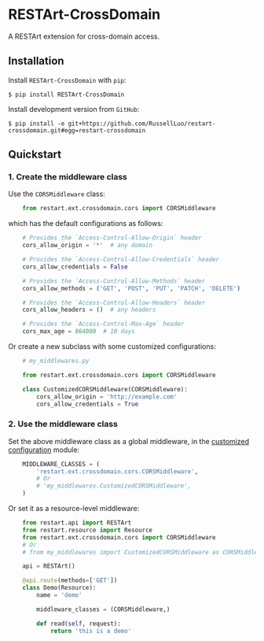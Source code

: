 # RESTArt-CrossDomain

A RESTArt extension for cross-domain access.


## Installation

Install `RESTArt-CrossDomain` with `pip`:

    $ pip install RESTArt-CrossDomain

Install development version from `GitHub`:

    $ pip install -e git+https://github.com/RussellLuo/restart-crossdomain.git#egg=restart-crossdomain


## Quickstart

### 1. Create the middleware class

Use the `CORSMiddleware` class:

```python
    from restart.ext.crossdomain.cors import CORSMiddleware
```

which has the default configurations as follows:

```python
    # Provides the `Access-Control-Allow-Origin` header
    cors_allow_origin = '*'  # any domain

    # Provides the `Access-Control-Allow-Credentials` header
    cors_allow_credentials = False

    # Provides the `Access-Control-Allow-Methods` header
    cors_allow_methods = ('GET', 'POST', 'PUT', 'PATCH', 'DELETE')

    # Provides the `Access-Control-Allow-Headers` header
    cors_allow_headers = ()  # any headers

    # Provides the `Access-Control-Max-Age` header
    cors_max_age = 864000  # 10 days
```

Or create a new subclass with some customized configurations:

```python
    # my_middlewares.py

    from restart.ext.crossdomain.cors import CORSMiddleware

    class CustomizedCORSMiddleware(CORSMiddleware):
        cors_allow_origin = 'http://example.com'
        cors_allow_credentials = True
```

### 2. Use the middleware class

Set the above middleware class as a global middleware, in the [customized configuration][1] module:

```python
    MIDDLEWARE_CLASSES = (
        'restart.ext.crossdomain.cors.CORSMiddleware',
        # Or
        # 'my_middlewares.CustomizedCORSMiddleware',
    )
```

Or set it as a resource-level middleware:

```python
    from restart.api import RESTArt
    from restart.resource import Resource
    from restart.ext.crossdomain.cors import CORSMiddleware
    # Or
    # from my_middlewares import CustomizedCORSMiddleware as CORSMiddleware

    api = RESTArt()

    @api.route(methods=['GET'])
    class Demo(Resource):
        name = 'demo'

        middleware_classes = (CORSMiddleware,)

        def read(self, request):
            return 'this is a demo'
```

[1]: http://restart.readthedocs.org/en/latest/configuration.html#customization
